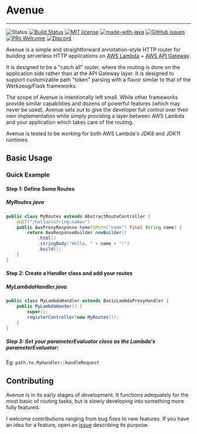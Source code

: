 # Avenue 

-----------------------------
![Status](https://img.shields.io/badge/Status-Experimental-important)
[![Build Status](https://travis-ci.org/Seputaes/avenue.svg?branch=master)](https://travis-ci.org/Seputaes/avenue)
[![MIT license](https://img.shields.io/badge/License-MIT-blue.svg)](https://seputaes.mit-license.org/)
[![made-with-java](https://img.shields.io/badge/Made%20with-Java-1f425f.svg)](https://en.wikipedia.org/wiki/Java_%28programming_language%29)
[![GitHub issues](https://img.shields.io/github/issues/Seputaes/avenue.svg)](https://GitHub.com/seputaes/avenue/issues/)
[![PRs Welcome](https://img.shields.io/badge/PRs-welcome-brightgreen.svg?style=flat)](http://makeapullrequest.com)
[![Discord](https://img.shields.io/discord/481539443170344961?logo=discord&label=Discord)](https://sep.gg/discord)

Avenue is a simple and straightforward annotation-style HTTP router 
for building serverless HTTP applications on [AWS Lambda](https://aws.amazon.com/lambda/) + [AWS API Gateway](https://aws.amazon.com/api-gateway/).

It is designed to be a "catch all" router, where the routing is done on 
the application side rather than at the API Gateway layer. It is designed to support
customizable path "token" parsing with a flavor similar to that of the Werkzeug/Flask frameworks.

The scope of Avenue is intentionally left small. While other frameworks provide
similar capabilities and dozens of powerful features (which may never be used), 
Avenue sets out to give the developer full control over their own implementation 
while simply providing a layer between AWS Lambda and your application which takes care of the routing.

Avenue is tested to be working for both AWS Lambda's JDK8 and JDK11 runtimes.

## Basic Usage

### Quick Example

#### Step 1: Define Some Routes

##### MyRoutes.java
```java
public class MyRoutes extends AbstractRouteController {
    @GET("/hello/<string:name>")
    public AwsProxyResponse home(@Path("name") final String name) {
        return AwsResponseBuilder.newBuilder()
            .html()
            .stringBody("Hello, " + name + "!")
            .build();
    }
}
```

#### Step 2: Create a Handler class and add your routes
##### MyLambdaHandler.java
```java
public class MyLambdaHandler extends BasicLambdaProxyHandler {
    public MyLambdaHander() {
        super();
        registerController(new MyRoutes());
    }
}
```

##### Step 3: Set your parameterEvaluator class as the Lambda's parameterEvaluator:
Eg: `path.to.MyHandler::handleRequest`


## Contributing
Avenue is in its early stages of development. It functions adequately for the most basic
of routing tasks, but is slowly developing into something more fully featured.

I welcome contributions ranging from bug fixes to new features. If you have an idea for a
feature, open an [issue](https://github.com/seputaes/avenue/issues) describing its purpose.